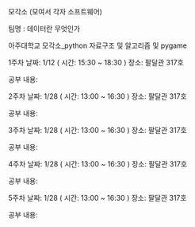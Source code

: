 모각소 (모여서 각자 소프트웨어)


팀명 : 데이터란 무엇인가

아주대학교 모각소_python 자료구조 및 알고리즘 및 pygame

1주차 날짜: 1/12 ( 시간: 15:30 ~ 18:30 ) 장소: 팔달관 317호

공부 내용:

2주차 날짜: 1/28 ( 시간: 13:00 ~ 16:30 ) 장소: 팔달관 317호

공부 내용:

3주차 날짜: 1/28 ( 시간: 13:00 ~ 16:30 ) 장소: 팔달관 317호

공부 내용:

4주차 날짜: 1/28 ( 시간: 13:00 ~ 16:30 ) 장소: 팔달관 317호

공부 내용:

5주차 날짜: 1/28 ( 시간: 13:00 ~ 16:30 ) 장소: 팔달관 317호

공부 내용:
